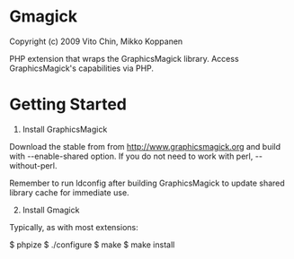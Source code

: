 Gmagick
=======
Copyright (c) 2009 Vito Chin, Mikko Koppanen

PHP extension that wraps the GraphicsMagick library. Access GraphicsMagick's capabilities via PHP.

Getting Started
===============

1. Install GraphicsMagick

Download the stable from from http://www.graphicsmagick.org and build with --enable-shared option. If you do not need to work with perl, --without-perl.

Remember to run ldconfig after building GraphicsMagick to update shared library cache for immediate use.

2. Install Gmagick

Typically, as with most extensions:

$ phpize
$ ./configure
$ make
$ make install
